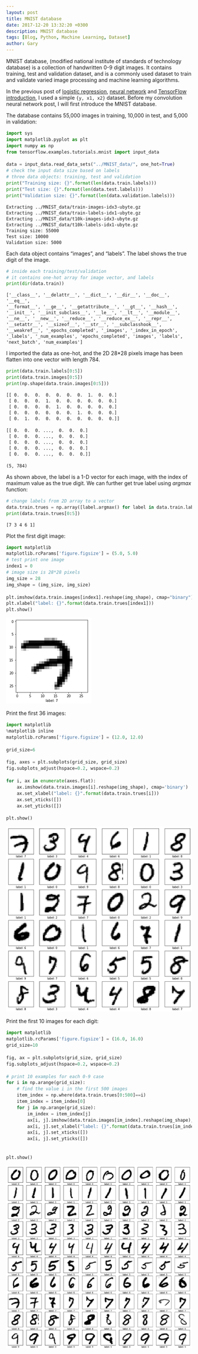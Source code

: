 ```yaml
---
layout: post
title: MNIST database
date: 2017-12-20 13:32:20 +0300
description: MNIST database
tags: [Blog, Python, Machine Learning, Dataset]
author: Gary
---
```


MNIST database, (modified national institute of standards of technology database) is a collection of handwritten 0-9 digit images. It contains training, test and validation dataset, and is a commonly used dataset to train and validate varied image processing and machine learning algorithms.

In the previous post of [logistic regression](https://welcomege.github.io/machine-learning-in-python-logistic-regression/), [neural network](https://welcomege.github.io/code-a-neural-network-from-scratch/) and [TensorFlow introduction](https://welcomege.github.io/introduction-to-tensorFlow/), I used a simple `{y, x1, x2}` dataset. Before my convolution neural network post, I will first introduce the MNIST database.

The database contains 55,000 images in training, 10,000 in test, and 5,000 in validation:

```py
import sys
import matplotlib.pyplot as plt
import numpy as np
from tensorflow.examples.tutorials.mnist import input_data

data = input_data.read_data_sets("../MNIST_data/", one_hot=True)
# check the input data size based on labels
# three data objects: training, test and validation
print("Training size: {}".format(len(data.train.labels)))
print("Test size: {}".format(len(data.test.labels)))
print("Validation size: {}".format(len(data.validation.labels)))
```


```
Extracting ../MNIST_data/train-images-idx3-ubyte.gz
Extracting ../MNIST_data/train-labels-idx1-ubyte.gz
Extracting ../MNIST_data/t10k-images-idx3-ubyte.gz
Extracting ../MNIST_data/t10k-labels-idx1-ubyte.gz
Training size: 55000
Test size: 10000
Validation size: 5000

```

Each data object contains “images”, and “labels”. The label shows the true digit of the image.

```py
# inside each training/test/validation
# it contains one-hot array for image vector, and labels
print(dir(data.train))
```

```
['__class__', '__delattr__', '__dict__', '__dir__', '__doc__', '__eq__',
'__format__', '__ge__', '__getattribute__', '__gt__', '__hash__',
'__init__', '__init_subclass__', '__le__', '__lt__', '__module__',
'__ne__', '__new__', '__reduce__', '__reduce_ex__', '__repr__',
'__setattr__', '__sizeof__', '__str__', '__subclasshook__',
'__weakref__', '_epochs_completed', '_images', '_index_in_epoch',
'_labels', '_num_examples', 'epochs_completed', 'images', 'labels',
'next_batch', 'num_examples']
```

I imported the data as one-hot, and the 2D 28*28 pixels image has been flatten into one vector with length 784.

```py
print(data.train.labels[0:5])
print(data.train.images[0:5])
print(np.shape(data.train.images[0:5]))
```

```
[[ 0.  0.  0.  0.  0.  0.  0.  1.  0.  0.]
 [ 0.  0.  0.  1.  0.  0.  0.  0.  0.  0.]
 [ 0.  0.  0.  0.  1.  0.  0.  0.  0.  0.]
 [ 0.  0.  0.  0.  0.  0.  1.  0.  0.  0.]
 [ 0.  1.  0.  0.  0.  0.  0.  0.  0.  0.]]

[[ 0.  0.  0. ...,  0.  0.  0.]
 [ 0.  0.  0. ...,  0.  0.  0.]
 [ 0.  0.  0. ...,  0.  0.  0.]
 [ 0.  0.  0. ...,  0.  0.  0.]
 [ 0.  0.  0. ...,  0.  0.  0.]]

(5, 784)
```

As shown above, the label is a 1-D vector for each image, with the index of maximum value as the true digit. We can further get true label using *argmax* function:

```py
# change labels from 2D array to a vector
data.train.trues = np.array([label.argmax() for label in data.train.labels])
print(data.train.trues[0:5])
```

```
[7 3 4 6 1]
```

Plot the first digit image:

```py
import matplotlib
matplotlib.rcParams['figure.figsize'] = (5.0, 5.0)
# test print one image
index1 = 0
# image size is 28*28 pixels
img_size = 28
img_shape = (img_size, img_size)

plt.imshow(data.train.images[index1].reshape(img_shape), cmap="binary")
plt.xlabel("label: {}".format(data.train.trues[index1]))
plt.show()
```

![MNIST digit 7](/images/2017/mnist1.png)

Print the first 36 images:

```py
import matplotlib
%matplotlib inline
matplotlib.rcParams['figure.figsize'] = (12.0, 12.0)

grid_size=6

fig, axes = plt.subplots(grid_size, grid_size)
fig.subplots_adjust(hspace=0.2, wspace=0.2)

for i, ax in enumerate(axes.flat):
    ax.imshow(data.train.images[i].reshape(img_shape), cmap='binary')
    ax.set_xlabel("label: {}".format(data.train.trues[i]))
    ax.set_xticks([])
    ax.set_yticks([])

plt.show()
```

![MNIST first 36 images](/images/2017/mnist2.png)

Print the first 10 images for each digit:

```py
import matplotlib
matplotlib.rcParams['figure.figsize'] = (16.0, 16.0)
grid_size=10

fig, ax = plt.subplots(grid_size, grid_size)
fig.subplots_adjust(hspace=0.2, wspace=0.2)

# print 10 examples for each 0-9 case
for i in np.arange(grid_size):
    # find the value i in the first 500 images
    item_index = np.where(data.train.trues[0:500]==i)
    item_index = item_index[0]
    for j in np.arange(grid_size):
        im_index = item_index[j]
        ax[i, j].imshow(data.train.images[im_index].reshape(img_shape), cmap='binary')
        ax[i, j].set_xlabel("label: {}".format(data.train.trues[im_index]))
        ax[i, j].set_xticks([])
        ax[i, j].set_yticks([])


plt.show()
```

![MNIST first 10 images for each digit](/images/2017/mnist3.png)
